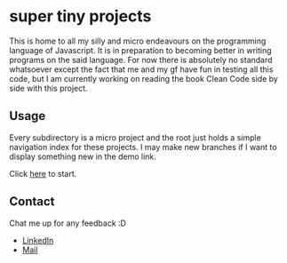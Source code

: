 # super tiny projects

This is home to all my silly and micro endeavours on the programming language of Javascript. It is in preparation to becoming better in writing programs on the said language. For now there is absolutely no standard whatsoever except the fact that me and my gf have fun in testing all this code, but I am currently working on reading the book Clean Code side by side with this project. 


## Usage

Every subdirectory is a micro project and the root just holds a simple navigation index for these projects. I may make new branches if I want to display something new in the demo link. 

Click [here](https://tonsz.github.io/super-tiny-projects/) to start.

## Contact

Chat me up for any feedback :D

- [LinkedIn](https://www.linkedin.com/in/tmbechayda/)
- [Mail](mailto:tmestrera@gmail.com)

